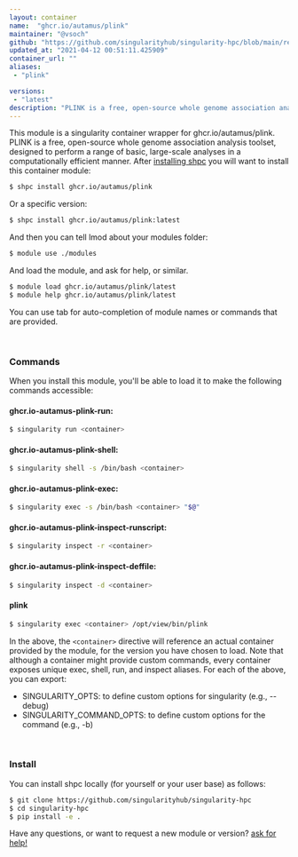 ```yaml
---
layout: container
name:  "ghcr.io/autamus/plink"
maintainer: "@vsoch"
github: "https://github.com/singularityhub/singularity-hpc/blob/main/registry/ghcr.io/autamus/plink/container.yaml"
updated_at: "2021-04-12 00:51:11.425909"
container_url: ""
aliases:
 - "plink"

versions:
 - "latest"
description: "PLINK is a free, open-source whole genome association analysis toolset, designed to perform a range of basic, large-scale analyses in a computationally efficient manner."
---
```


This module is a singularity container wrapper for ghcr.io/autamus/plink.
PLINK is a free, open-source whole genome association analysis toolset, designed to perform a range of basic, large-scale analyses in a computationally efficient manner.
After [installing shpc](#install) you will want to install this container module:

```bash
$ shpc install ghcr.io/autamus/plink
```

Or a specific version:

```bash
$ shpc install ghcr.io/autamus/plink:latest
```

And then you can tell lmod about your modules folder:

```bash
$ module use ./modules
```

And load the module, and ask for help, or similar.

```bash
$ module load ghcr.io/autamus/plink/latest
$ module help ghcr.io/autamus/plink/latest
```

You can use tab for auto-completion of module names or commands that are provided.

<br>

### Commands

When you install this module, you'll be able to load it to make the following commands accessible:

#### ghcr.io-autamus-plink-run:

```bash
$ singularity run <container>
```

#### ghcr.io-autamus-plink-shell:

```bash
$ singularity shell -s /bin/bash <container>
```

#### ghcr.io-autamus-plink-exec:

```bash
$ singularity exec -s /bin/bash <container> "$@"
```

#### ghcr.io-autamus-plink-inspect-runscript:

```bash
$ singularity inspect -r <container>
```

#### ghcr.io-autamus-plink-inspect-deffile:

```bash
$ singularity inspect -d <container>
```


#### plink
       
```bash
$ singularity exec <container> /opt/view/bin/plink
```



In the above, the `<container>` directive will reference an actual container provided
by the module, for the version you have chosen to load. Note that although a container
might provide custom commands, every container exposes unique exec, shell, run, and
inspect aliases. For each of the above, you can export:

 - SINGULARITY_OPTS: to define custom options for singularity (e.g., --debug)
 - SINGULARITY_COMMAND_OPTS: to define custom options for the command (e.g., -b)

<br>
  
### Install

You can install shpc locally (for yourself or your user base) as follows:

```bash
$ git clone https://github.com/singularityhub/singularity-hpc
$ cd singularity-hpc
$ pip install -e .
```

Have any questions, or want to request a new module or version? [ask for help!](https://github.com/singularityhub/singularity-hpc/issues)